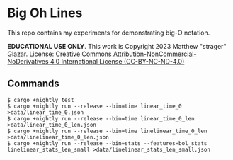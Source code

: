 # Big Oh Lines

This repo contains my experiments for demonstrating big-O notation.

**EDUCATIONAL USE ONLY**. This work is Copyright 2023 Matthew "strager" Glazar.
License: [Creative Commons Attribution-NonCommercial-NoDerivatives 4.0
International License (CC-BY-NC-ND-4.0)](LICENSE)

## Commands

    $ cargo +nightly test
    $ cargo +nightly run --release --bin=time linear_time_0 >data/linear_time_0.json
    $ cargo +nightly run --release --bin=time linear_time_0_len >data/linear_time_0_len.json
    $ cargo +nightly run --release --bin=time linelinear_time_0_len >data/linelinear_time_0_len.json
    $ cargo +nightly run --release --bin=stats --features=bol_stats linelinear_stats_len_small >data/linelinear_stats_len_small.json
